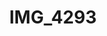 ---
pid: '147'
layout: photos
title: IMG_4293
filename: IMG_4293.jpg
caption: 
previous_pid: '146'
next_pid: '148'
permalink: "/photos/147.html"
---